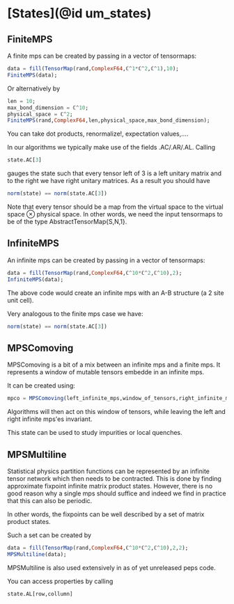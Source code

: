 # [States](@id um_states)

## FiniteMPS

A finite mps can be created by passing in a vector of tensormaps:

```julia
data = fill(TensorMap(rand,ComplexF64,ℂ^1*ℂ^2,ℂ^1),10);
FiniteMPS(data);
```

Or alternatively by
```julia
len = 10;
max_bond_dimension = ℂ^10;
physical_space = ℂ^2;
FiniteMPS(rand,ComplexF64,len,physical_space,max_bond_dimension);
```

You can take dot products, renormalize!, expectation values,....

In our algorithms we typically make use of the fields .AC/.AR/.AL. Calling
```julia
state.AC[3]
```
gauges the state such that every tensor left of 3 is a left unitary matrix and to the right we have right unitary matrices.
As a result you should have

```julia
norm(state) == norm(state.AC[3])
```

Note that every tensor should be a map from the virtual space to the virtual space ⊗ physical space.
In other words, we need the input tensormaps to be of the type AbstractTensorMap{S,N,1}.

## InfiniteMPS

An infinite mps can be created by passing in a vector of tensormaps:
```julia
data = fill(TensorMap(rand,ComplexF64,ℂ^10*ℂ^2,ℂ^10),2);
InfiniteMPS(data);
```

The above code would create an infinite mps with an A-B structure (a 2 site unit cell).

Very analogous to the finite mps case we have:

```julia
norm(state) == norm(state.AC[3])
```


## MPSComoving

MPSComoving is a bit of a mix between an infinite mps and a finite mps. It represents a window of mutable tensors embedde in an infinite mps.

It can be created using:
```julia
mpco = MPSComoving(left_infinite_mps,window_of_tensors,right_infinite_mps)
```

Algorithms will then act on this window of tensors, while leaving the left and right infinite mps'es invariant.

This state can be used to study impurities or local quenches.

## MPSMultiline

Statistical physics partition functions can be represented by an infinite tensor network which then needs to be contracted.
This is done by finding approximate fixpoint infinite matrix product states.
However, there is no good reason why a single mps should suffice and indeed we find in practice that this can also be periodic.

In other words, the fixpoints can be well described by a set of matrix product states.

Such a set can be created by


```julia
data = fill(TensorMap(rand,ComplexF64,ℂ^10*ℂ^2,ℂ^10),2,2);
MPSMultiline(data);
```
MPSMultiline is also used extensively in as of yet unreleased peps code.

You can access properties by calling
```julia
state.AL[row,collumn]
```
